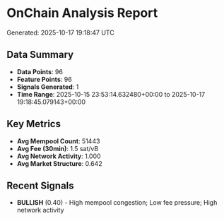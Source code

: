 # OnChain Analysis Report
Generated: 2025-10-17 19:18:47 UTC

## Data Summary
- **Data Points**: 96
- **Feature Points**: 96
- **Signals Generated**: 1
- **Time Range**: 2025-10-15 23:53:14.632480+00:00 to 2025-10-17 19:18:45.079143+00:00

## Key Metrics
- **Avg Mempool Count**: 51443
- **Avg Fee (30min)**: 1.5 sat/vB
- **Avg Network Activity**: 1.000
- **Avg Market Structure**: 0.642

## Recent Signals
- **BULLISH** (0.40) - High mempool congestion; Low fee pressure; High network activity
